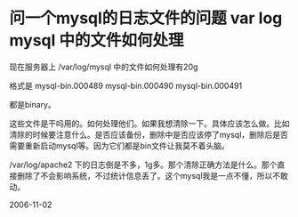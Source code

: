 # 问一个mysql的日志文件的问题 var log mysql 中的文件如何处理

现在服务器上  /var/log/mysql 中的文件如何处理有20g

格式是
mysql-bin.000489
mysql-bin.000490
mysql-bin.000491

都是binary。

这些文件是干吗用的。如何处理他们。如果我想清除一下。具体应该怎么做。比如清除的时候要注意什么。是否应该备份，删除中是否应该停了mysql，删除后是否需要重新启动mysql等。因为它们都是bin文件让我莫不着头脑。

/var/log/apache2 下的日志倒是不多，1g多。那个清除正确方法是什么。那个直接删除了不会影响系统，不过统计信息丢了。这个mysql我是一点不懂，所以不敢动。

2006-11-02